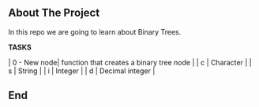 ## About The Project
In this repo we are going to learn about Binary Trees.

**TASKS**

| 0 - New node| function that creates a binary tree node |
| c | Character |
| s | String |
| i | Integer |
| d | Decimal integer |

## End
